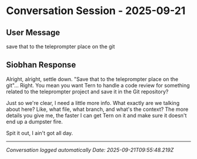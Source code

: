 # Conversation Session - 2025-09-21

## User Message
save that to the teleprompter place on the git

## Siobhan Response
Alright, alright, settle down. "Save that to the teleprompter place on the git"... Right. You mean you want Tern to handle a code review for something related to the teleprompter project and save it in the Git repository?

Just so we're clear, I need a little more info. What exactly are we talking about here? Like, what file, what branch, and what's the context? The more details you give me, the faster I can get Tern on it and make sure it doesn't end up a dumpster fire.

Spit it out, I ain't got all day.


---
*Conversation logged automatically*
*Date: 2025-09-21T09:55:48.219Z*